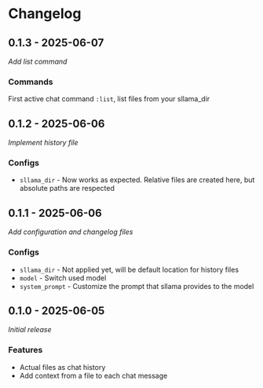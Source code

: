 # Changelog

## 0.1.3 - 2025-06-07
_Add list command_

### Commands
First active chat command `:list`, list files from your sllama_dir

## 0.1.2 - 2025-06-06
_Implement history file_

### Configs
- `sllama_dir` - Now works as expected. Relative files are created here, but absolute paths are respected

## 0.1.1 - 2025-06-06
_Add configuration and changelog files_

### Configs
- `sllama_dir` - Not applied yet, will be default location for history files
- `model` - Switch used model
- `system_prompt` - Customize the prompt that sllama provides to the model

## 0.1.0 - 2025-06-05
_Initial release_

### Features
- Actual files as chat history
- Add context from a file to each chat message
